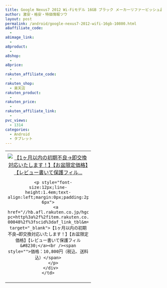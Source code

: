 ```yaml
---
title: Google Nexus7 2012 Wi-Fiモデル 16GB ブラック メーカーリファービッシュ品特価10,800円！送料無料！
author: 激安・格安・特価情報ツウ
layout: post
permalink: /android/google-nexus7-2012-wifi-16gb-10800.html
a8affiliate_code:
  -
a8image_link:
  -
a8product:
  -
a8shop:
  -
a8price:
  -
rakuten_affiliate_code:
  -
rakuten_shop:
  - 楽天店
rakuten_product:
  -
rakuten_price:
  -
rakuten_affiliate_link:
  -
pvc_views:
  - 1314
categories:
  - Android
  - タブレット
---
```

<table border="0" cellpadding="0" cellspacing="0">
  <tr>
    <td valign="top">
      <div style="border:1px none;margin:0px;padding:6px 0px;width:260px;text-align:center;float:left">
        <a href="//hb.afl.rakuten.co.jp/hgc/12fb3825.1e603459.12fb3826.66733977/?pc=http%3a%2f%2fitem.rakuten.co.jp%2fcomputerpro%2fpega-00048%2f%3fscid%3daf_link_tbl&m=http%3a%2f%2fm.rakuten.co.jp%2fcomputerpro%2fi%2f10000053%2f" target="_blank"><img src="//hbb.afl.rakuten.co.jp/hgb/?pc=http%3a%2f%2fthumbnail.image.rakuten.co.jp%2f%400_mall%2fcomputerpro%2fcabinet%2f03829836%2fimg62812932.jpg%3f_ex%3d240x240&m=http%3a%2f%2fthumbnail.image.rakuten.co.jp%2f%400_mall%2fcomputerpro%2fcabinet%2f03829836%2fimg62812932.jpg" alt="【1ヶ月以内の初期不良→即交換対応いたします！】【お盆限定価格】【レビュー書いて保護フィル..." border="0" style="margin:0px;padding:0px" /></a>

        <p style="font-size:12px;line-height:1.4em;text-align:left;margin:0px;padding:2px 6px">
          <a href="//hb.afl.rakuten.co.jp/hgc/12fb3825.1e603459.12fb3826.66733977/?pc=http%3a%2f%2fitem.rakuten.co.jp%2fcomputerpro%2fpega-00048%2f%3fscid%3daf_link_tbl&m=http%3a%2f%2fm.rakuten.co.jp%2fcomputerpro%2fi%2f10000053%2f" target="_blank">【1ヶ月以内の初期不良→即交換対応いたします！】【お盆限定価格】【レビュー書いて保護フィル&#8230;</a><br /><span style="">価格：10,800円（税込、送料込）</span>
        </p>
      </div>
    </td>
  </tr>
</table>